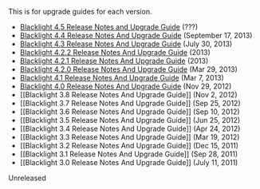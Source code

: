 This is for upgrade guides for each version.
* [Blacklight 4.5 Release Notes and Upgrade Guide](https://github.com/projectblacklight/blacklight/releases/tag/v4.5.0) (???)
* [Blacklight 4.4 Release Notes And Upgrade Guide](https://github.com/projectblacklight/blacklight/releases/tag/v4.4.0) (September 17, 2013)
* [Blacklight 4.3 Release Notes And Upgrade Guide](https://github.com/projectblacklight/blacklight/releases/tag/v4.3.0) (July 30, 2013)
* [Blacklight 4.2.2 Release Notes And Upgrade Guide](https://github.com/projectblacklight/blacklight/releases/tag/v4.2.2) (2013)
* [Blacklight 4.2.1 Release Notes And Upgrade Guide](https://github.com/projectblacklight/blacklight/releases/tag/v4.2.1) (2013)
* [Blacklight 4.2.0 Release Notes And Upgrade Guide](https://github.com/projectblacklight/blacklight/releases/tag/v4.2.0) (Mar 29, 2013)
* [Blacklight 4.1 Release Notes And Upgrade Guide](https://github.com/projectblacklight/blacklight/releases/tag/v4.1.0) (Mar 7, 2013)
* [Blacklight 4.0 Release Notes And Upgrade Guide](https://github.com/projectblacklight/blacklight/releases/tag/v4.0.0) (Nov 29, 2012)
* [[Blacklight 3.8 Release Notes And Upgrade Guide]] (Nov 2, 2012)
* [[Blacklight 3.7 Release Notes And Upgrade Guide]] (Sep 25, 2012)
* [[Blacklight 3.6 Release Notes And Upgrade Guide]] (Sep 10, 2012)
* [[Blacklight 3.5 Release Notes And Upgrade Guide]] (Jun 25, 2012)
* [[Blacklight 3.4 Release Notes And Upgrade Guide]] (Apr 24, 2012)
* [[Blacklight 3.3 Release Notes And Upgrade Guide]] (Mar 19, 2012)
* [[Blacklight 3.2 Release Notes And Upgrade Guide]] (Dec 15, 2011)
* [[Blacklight 3.1 Release Notes And Upgrade Guide]] (Sep 28, 2011)
* [[Blacklight 3.0 Release Notes And Upgrade Guide]] (July 11, 2011)

Unreleased